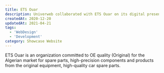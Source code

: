```yaml
---
title: ETS Ouar
description: Univerweb collaborated with ETS Ouar on its digital presence. We created the website.
createdAt: 2020-12-20
updatedAt: 2021-04-21
tags:
  - 'WebDesign'
  - 'Development'
category: Showcase Website
---
```


ETS Ouar is an organization committed to OE quality (Original) for the Algerian market for spare parts, high-precision components and products from the original equipment, high-quality car spare parts.
